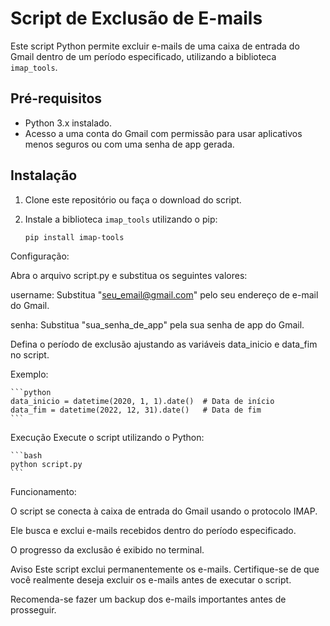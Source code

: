 # Script de Exclusão de E-mails

Este script Python permite excluir e-mails de uma caixa de entrada do Gmail dentro de um período especificado, utilizando a biblioteca `imap_tools`.

## Pré-requisitos

- Python 3.x instalado.
- Acesso a uma conta do Gmail com permissão para usar aplicativos menos seguros ou com uma senha de app gerada.

## Instalação

1. Clone este repositório ou faça o download do script.

2. Instale a biblioteca `imap_tools` utilizando o pip:

   ```bash
   pip install imap-tools
   ```

Configuração:

Abra o arquivo script.py e substitua os seguintes valores:

username: Substitua "seu_email@gmail.com" pelo seu endereço de e-mail do Gmail.

senha: Substitua "sua_senha_de_app" pela sua senha de app do Gmail.

Defina o período de exclusão ajustando as variáveis data_inicio e data_fim no script.

Exemplo:

    ```python
    data_inicio = datetime(2020, 1, 1).date()  # Data de início
    data_fim = datetime(2022, 12, 31).date()   # Data de fim
    ```

Execução
Execute o script utilizando o Python:

    ```bash
    python script.py
    ```

Funcionamento:

O script se conecta à caixa de entrada do Gmail usando o protocolo IMAP.

Ele busca e exclui e-mails recebidos dentro do período especificado.

O progresso da exclusão é exibido no terminal.

Aviso
Este script exclui permanentemente os e-mails. Certifique-se de que você realmente deseja excluir os e-mails antes de executar o script.

Recomenda-se fazer um backup dos e-mails importantes antes de prosseguir.
